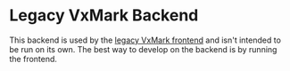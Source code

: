 # Legacy VxMark Backend

This backend is used by the [legacy VxMark frontend](../frontend) and isn't
intended to be run on its own. The best way to develop on the backend is by
running the frontend.
